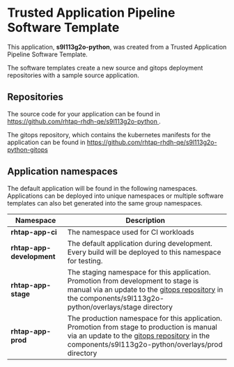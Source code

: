 # Trusted Application Pipeline Software Template

This application, **s9l113g2o-python**, was created from a Trusted Application Pipeline Software Template.

The software templates create a new source and gitops deployment repositories with a sample source application. 

## Repositories

The source code for your application can be found in [https://github.com/rhtap-rhdh-qe/s9l113g2o-python ](https://github.com/rhtap-rhdh-qe/s9l113g2o-python ).
 
The gitops repository, which contains the kubernetes manifests for the application can be found in 
[https://github.com/rhtap-rhdh-qe/s9l113g2o-python-gitops ](https://github.com/rhtap-rhdh-qe/s9l113g2o-python-gitops ) 

## Application namespaces 

The default application will be found in the following namespaces. Applications can be deployed into unique namespaces or multiple software templates can also bet generated into the same group namespaces.  

|  Namespace   |  Description   |  
| -------- | -------- |
| **rhtap-app-ci** | The namespace used for CI workloads |
| **rhtap-app-development** | The default application during development. Every build will be deployed to this namespace for testing. |
| **rhtap-app-stage** | The staging namespace for this application. Promotion from development to stage is manual via an update to the [gitops repository](https://github.com/rhtap-rhdh-qe/s9l113g2o-python-gitops ) in the components/s9l113g2o-python/overlays/stage directory |
| **rhtap-app-prod** | The production namespace for this application. Promotion from stage to production is manual via an update to the [gitops repository](https://github.com/rhtap-rhdh-qe/s9l113g2o-python-gitops ) in the components/s9l113g2o-python/overlays/prod directory |
